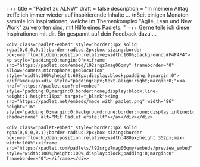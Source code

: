 +++
title = "Padlet zu ALNW"
draft = false
description = "In meinem Alltag treffe ich immer wieder auf inspirierende Inhalte ... \nSeit einigen Monaten sammle ich Inspirationen, welche im Themenkomplex \"Agile, Lean und New Work\" zu verorten sind, mit Hilfe eines Padlets. "
+++
Gerne teile ich diese Inspirationen mit dir. Bin gespannt auf dein Feedback dazu ...

```
<div class="padlet-embed" style="border:1px solid rgba(0,0,0,0.1);border-radius:2px;box-sizing:border-box;overflow:hidden;position:relative;width:100%;background:#F4F4F4"><p style="padding:0;margin:0"><iframe src="https://padlet.com/embed/l92srgz7mag06qmy" frameborder="0" allow="camera;microphone;geolocation" style="width:100%;height:608px;display:block;padding:0;margin:0"></iframe></p><div style="padding:8px;text-align:right;margin:0;"><a href="https://padlet.com?ref=embed" style="padding:0;margin:0;border:none;display:block;line-height:1;height:16px" target="_blank"><img src="https://padlet.net/embeds/made_with_padlet.png" width="86" height="16" style="padding:0;margin:0;background:none;border:none;display:inline;box-shadow:none" alt="Mit Padlet erstellt"></a></div></div>
```

```
<div class="padlet-embed" style="border:1px solid rgba(0,0,0,0.1);border-radius:2px;box-sizing:border-box;overflow:hidden;position:relative;width:480px;height:352px;max-width:100%"><iframe src="https://padlet.com/padlets/l92srgz7mag06qmy/embeds/preview_embed" style="width:100%;height:100%;display:block;padding:0;margin:0" frameborder="0"></iframe></div>
```